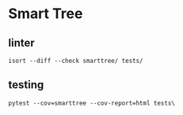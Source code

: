 # Smart Tree

## linter
```commandline
isort --diff --check smarttree/ tests/
```

## testing
```commandline
pytest --cov=smarttree --cov-report=html tests\
```
